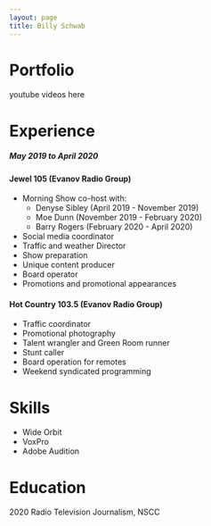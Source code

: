 ```yaml
---
layout: page
title: Billy Schwab
---
```


# <a id="slide"></a>Portfolio

youtube videos here

# <a id="experience"></a>Experience

##### *May 2019 to April 2020*

#### Jewel 105 (Evanov Radio Group)   

- Morning Show co-host with:
  - Denyse Sibley (April 2019 - November 2019)
  - Moe Dunn (November 2019 - February 2020)
  - Barry Rogers (February 2020 - April 2020)
- Social media coordinator
- Traffic and weather Director
- Show preparation
- Unique content producer
- Board operator
- Promotions and promotional appearances

#### Hot Country 103.5 (Evanov Radio Group)

- Traffic coordinator
- Promotional photography
- Talent wrangler and Green Room runner
- Stunt caller
- Board operation for remotes
- Weekend syndicated programming


# <a id="skills"></a>Skills

- Wide Orbit
- VoxPro
- Adobe Audition



# <a id="education"></a>Education

2020 Radio Television Journalism, NSCC
